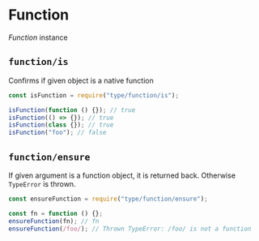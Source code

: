 # Function

_Function_ instance






















































































<extoc></extoc>

## `function/is`

Confirms if given object is a native function

```javascript
const isFunction = require("type/function/is");

isFunction(function () {}); // true
isFunction(() => {}); // true
isFunction(class {}); // true
isFunction("foo"); // false
```

## `function/ensure`

If given argument is a function object, it is returned back. Otherwise `TypeError` is thrown.

```javascript
const ensureFunction = require("type/function/ensure");

const fn = function () {};
ensureFunction(fn); // fn
ensureFunction(/foo/); // Thrown TypeError: /foo/ is not a function
```
